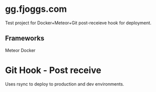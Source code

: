 # gg.fjoggs.com

Test project for Docker+Meteor+Git post-receieve hook for deployment.

## Frameworks
Meteor
Docker

# Git Hook - Post receive

Uses rsync to deploy to production and dev environments.
